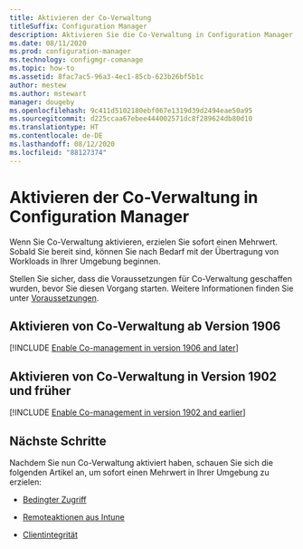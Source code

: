 ```yaml
---
title: Aktivieren der Co-Verwaltung
titleSuffix: Configuration Manager
description: Aktivieren Sie die Co-Verwaltung in Configuration Manager, um sofort einen Mehrwert zu erzielen.
ms.date: 08/11/2020
ms.prod: configuration-manager
ms.technology: configmgr-comanage
ms.topic: how-to
ms.assetid: 8fac7ac5-96a3-4ec1-85cb-623b26bf5b1c
author: mestew
ms.author: mstewart
manager: dougeby
ms.openlocfilehash: 9c411d5102180ebf067e1319d39d2494eae50a95
ms.sourcegitcommit: d225ccaa67ebee444002571dc8f289624db80d10
ms.translationtype: HT
ms.contentlocale: de-DE
ms.lasthandoff: 08/12/2020
ms.locfileid: "88127374"
---
```

# <a name="how-to-enable-co-management-in-configuration-manager"></a>Aktivieren der Co-Verwaltung in Configuration Manager

Wenn Sie Co-Verwaltung aktivieren, erzielen Sie sofort einen Mehrwert. Sobald Sie bereit sind, können Sie nach Bedarf mit der Übertragung von Workloads in Ihrer Umgebung beginnen.

Stellen Sie sicher, dass die Voraussetzungen für Co-Verwaltung geschaffen wurden, bevor Sie diesen Vorgang starten. Weitere Informationen finden Sie unter [Voraussetzungen](overview.md#prerequisites).

## <a name="enable-co-management-starting-in-version-1906"></a>Aktivieren von Co-Verwaltung ab Version 1906

[!INCLUDE [Enable Co-management in version 1906 and later](includes/enable-co-management-1906-and-higher.md)]

## <a name="enable-co-management-in-version-1902-and-earlier"></a>Aktivieren von Co-Verwaltung in Version 1902 und früher

[!INCLUDE [Enable Co-management in version 1902 and earlier](includes/enable-co-management-1902-and-earlier.md)]

## <a name="next-steps"></a>Nächste Schritte

Nachdem Sie nun Co-Verwaltung aktiviert haben, schauen Sie sich die folgenden Artikel an, um sofort einen Mehrwert in Ihrer Umgebung zu erzielen:

- [Bedingter Zugriff](quickstart-conditional-access.md)  

- [Remoteaktionen aus Intune](quickstart-remote-actions.md)  

- [Clientintegrität](quickstart-client-health.md)  
